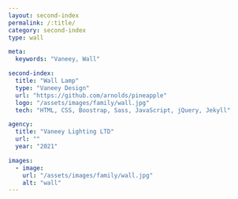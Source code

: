 ```yaml
---
layout: second-index
permalink: /:title/
category: second-index
type: wall

meta:
  keywords: "Vaneey, Wall"

second-index:
  title: "Wall Lamp"
  type: "Vaneey Design"
  url: "https://github.com/arnolds/pineapple"
  logo: "/assets/images/family/wall.jpg"
  tech: "HTML, CSS, Boostrap, Sass, JavaScript, jQuery, Jekyll"

agency:
  title: "Vaneey Lighting LTD"
  url: ""
  year: "2021"

images:
  - image:
    url: "/assets/images/family/wall.jpg"
    alt: "wall"
---
```


